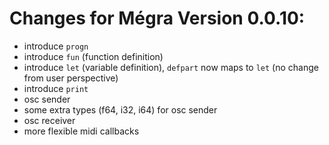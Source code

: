 # Changes for Mégra Version 0.0.10:

* introduce `progn`
* introduce `fun` (function definition)
* introduce `let` (variable definition), `defpart` now maps to `let` (no change from user perspective)
* introduce `print`
* osc sender
* some extra types (f64, i32, i64) for osc sender
* osc receiver
* more flexible midi callbacks

